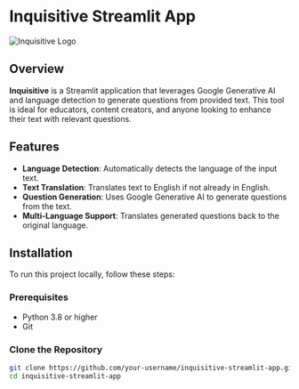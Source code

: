 # Inquisitive Streamlit App

![Inquisitive Logo](path_to_your_logo.png)

## Overview

**Inquisitive** is a Streamlit application that leverages Google Generative AI and language detection to generate questions from provided text. This tool is ideal for educators, content creators, and anyone looking to enhance their text with relevant questions.

## Features

- **Language Detection**: Automatically detects the language of the input text.
- **Text Translation**: Translates text to English if not already in English.
- **Question Generation**: Uses Google Generative AI to generate questions from the text.
- **Multi-Language Support**: Translates generated questions back to the original language.

## Installation

To run this project locally, follow these steps:

### Prerequisites

- Python 3.8 or higher
- Git

### Clone the Repository

```sh
git clone https://github.com/your-username/inquisitive-streamlit-app.git
cd inquisitive-streamlit-app
